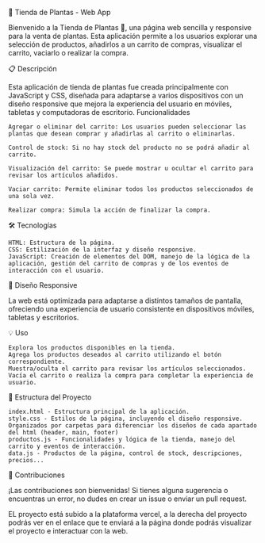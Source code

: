 🌿 Tienda de Plantas - Web App

Bienvenido a la Tienda de Plantas 🌱, una página web sencilla y responsive para la venta de plantas. Esta aplicación permite a los usuarios explorar una selección de productos, añadirlos a un carrito de compras, visualizar el carrito, vaciarlo o realizar la compra.


📋 Descripción

Esta aplicación de tienda de plantas fue creada principalmente con JavaScript y CSS, diseñada para adaptarse a varios dispositivos con un diseño responsive que mejora la experiencia del usuario en móviles, tabletas y computadoras de escritorio.
Funcionalidades

    Agregar o eliminar del carrito: Los usuarios pueden seleccionar las plantas que desean comprar y añadirlas al carrito o eliminarlas. 
    
    Control de stock: Si no hay stock del producto no se podrá añadir al carrito.
    
    Visualización del carrito: Se puede mostrar u ocultar el carrito para revisar los artículos añadidos.
    
    Vaciar carrito: Permite eliminar todos los productos seleccionados de una sola vez.
    
    Realizar compra: Simula la acción de finalizar la compra.

🛠️ Tecnologías

    HTML: Estructura de la página.
    CSS: Estilización de la interfaz y diseño responsive.
    JavaScript: Creación de elementos del DOM, manejo de la lógica de la aplicación, gestión del carrito de compras y de los eventos de interacción con el usuario.

📱 Diseño Responsive

La web está optimizada para adaptarse a distintos tamaños de pantalla, ofreciendo una experiencia de usuario consistente en dispositivos móviles, tabletas y escritorios.

💡 Uso

    Explora los productos disponibles en la tienda.
    Agrega los productos deseados al carrito utilizando el botón correspondiente.
    Muestra/oculta el carrito para revisar los artículos seleccionados.
    Vacía el carrito o realiza la compra para completar la experiencia de usuario.

📂 Estructura del Proyecto

    index.html - Estructura principal de la aplicación.
    style.css - Estilos de la página, incluyendo el diseño responsive. Organizados por carpetas para diferenciar los diseños de cada apartado del html (header, main, footer)
    productos.js - Funcionalidades y lógica de la tienda, manejo del carrito y eventos de interacción.
    data.js - Productos de la página, control de stock, descripciones, precios...

🤝 Contribuciones

¡Las contribuciones son bienvenidas! Si tienes alguna sugerencia o encuentras un error, no dudes en crear un issue o enviar un pull request.

EL proyecto está subido a la plataforma vercel, a la derecha del proyecto podrás ver en el enlace que te enviará a la página donde podrás visualizar el proyecto e interactuar con la web.

